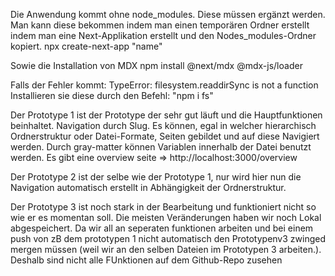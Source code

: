 Die Anwendung kommt ohne node_modules. Diese müssen ergänzt werden.
Man kann diese bekommen indem man einen temporären Ordner erstellt indem man eine Next-Applikation erstellt und den Nodes_modules-Ordner kopiert. npx create-next-app "name"

Sowie die Installation von MDX
npm install @next/mdx @mdx-js/loader

Falls der Fehler kommt: TypeError: filesystem.readdirSync is not a function
Installieren sie diese durch den Befehl: "npm i fs"

Der Prototype 1 
    ist der Prototype der sehr gut läuft und die Hauptfunktionen beinhaltet.
    Navigation durch Slug. Es können, egal in welcher hierarchisch Ordnerstruktur oder Datei-Formate, 
    Seiten gebildet und auf diese Navigiert werden.
    Durch gray-matter können Variablen innerhalb der Datei benutzt werden. 
    Es gibt eine overview seite => http://localhost:3000/overview

Der Prototype 2 
    ist der selbe wie der Prototype 1, nur wird hier nun die Navigation automatisch erstellt in Abhängigkeit der Ordnerstruktur.

Der Prototype 3 ist noch stark in der Bearbeitung und funktioniert nicht so wie er es momentan soll. Die meisten Veränderungen haben wir noch Lokal abgespeichert. Da wir all an seperaten funktionen arbeiten und bei einem push von zB dem prototypen 1 nicht automatisch den Prototypenv3 zwinged mergen müssen (weil wir an den selben Dateien im Prototypen 3 arbeiten.). Deshalb sind nicht alle FUnktionen auf dem Github-Repo zusehen

